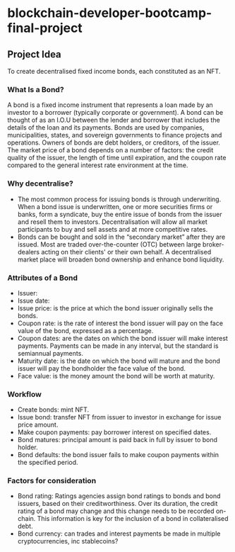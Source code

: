 # blockchain-developer-bootcamp-final-project

## Project Idea
To create decentralised fixed income bonds, each constituted as an NFT. 


### What Is a Bond?
A bond is a fixed income instrument that represents a loan made by an investor to a borrower (typically corporate or government). A bond can be thought of as an I.O.U between the lender and borrower that includes the details of the loan and its payments. Bonds are used by companies, municipalities, states, and sovereign governments to finance projects and operations. Owners of bonds are debt holders, or creditors, of the issuer.
The market price of a bond depends on a number of factors: the credit quality of the issuer, the length of time until expiration, and the coupon rate compared to the general interest rate environment at the time. 


### Why decentralise?
* The most common process for issuing bonds is through underwriting. When a bond issue is underwritten, one or more securities firms or banks, form a syndicate, buy the entire issue of bonds from the issuer and resell them to investors. Decentralisation will allow all market participants to buy and sell assets and at more competitive rates.
* Bonds can be bought and sold in the “secondary market” after they are issued. Most are traded over-the-counter (OTC) between large broker-dealers acting on their clients' or their own behalf. A decentralised market place will broaden bond ownership and enhance bond liquidity.


### Attributes of a Bond
* Issuer:
* Issue date:
* Issue price: is the price at which the bond issuer originally sells the bonds.
* Coupon rate: is the rate of interest the bond issuer will pay on the face value of the bond, expressed as a percentage.
* Coupon dates: are the dates on which the bond issuer will make interest payments. Payments can be made in any interval, but the standard is semiannual payments.
* Maturity date: is the date on which the bond will mature and the bond issuer will pay the bondholder the face value of the bond.
* Face value: is the money amount the bond will be worth at maturity.

### Workflow
* Create bonds: mint NFT.
* Issue bond: transfer NFT from issuer to investor in exchange for issue price amount. 
* Make coupon payments: pay borrower interest on specified dates.
* Bond matures: principal amount is paid back in full by issuer to bond holder.
* Bond defaults: the bond issuer fails to make coupon payments within the specified period.


### Factors for consideration
* Bond rating: Ratings agencies assign bond ratings to bonds and bond issuers, based on their creditworthiness. Over its duration, the credit rating of a bond may change and this change needs to be recorded on-chain. This information is key for the inclusion of a bond in collateralised debt.   
* Bond currency: can trades and interest payments be made in multiple cryptocurrencies, inc stablecoins?
